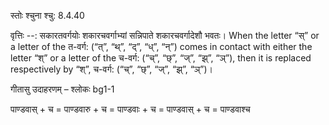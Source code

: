 

 स्तोः श्चुना श्चु: 8.4.40 


वृत्तिः --: सकारतवर्गयोः शकारचवर्गाभ्यां सन्निपाते शकारचवर्गादेशौ भवतः। When the letter “स्” or a letter of the त-वर्ग: (“त्”, “थ्”, “द्”, “ध्”, “न्”) comes in contact with either the letter “श्” or a letter of the च-वर्ग: (“च्”, “छ्”, “ज्”, “झ्”, “ञ्”), then it is replaced respectively by “श्”, च-वर्ग: (“च्”, “छ्”, “ज्”, “झ्”, “ञ्”)। 


गीतासु उदाहरणम् – श्लोकः bg1-1 


पाण्डवास् + च = पाण्डवारु + च = पाण्डवाः + च = पाण्डवास् + च = पाण्डवाश्च 


